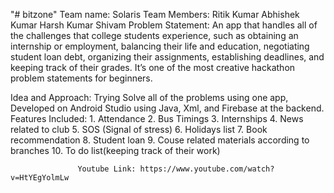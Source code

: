 "# bitzone" 
Team name: Solaris
Team Members: Ritik Kumar
              Abhishek Kumar
              Harsh Kumar
              Shivam
Problem Statement: An app that handles all of the challenges that college students experience, such as obtaining an internship or employment, balancing their life and education, negotiating student loan debt, organizing their assignments, establishing deadlines, and keeping track of their grades. It’s one of the most creative hackathon problem statements for beginners.

Idea and Approach: Trying Solve all of the problems using one app, Developed on Android Studio using Java, Xml, and Firebase at the backend.
Features Included: 1. Attendance
                   2. Bus Timings
                   3. Internships
                   4. News related to club
                   5. SOS (Signal of stress)
                   6. Holidays list
                   7. Book recommendation
                   8. Student loan
                   9. Couse related materials according to branches
                   10. To do list(keeping track of their work)
                   
                   Youtube Link: https://www.youtube.com/watch?v=HtYEgYolmLw
                   
